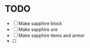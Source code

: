 # TODO
 - [ ] Make sapphire block
 - [ ] Make sapphire ore
 - [ ] Make sapphire items and armor
 - [ ] 
